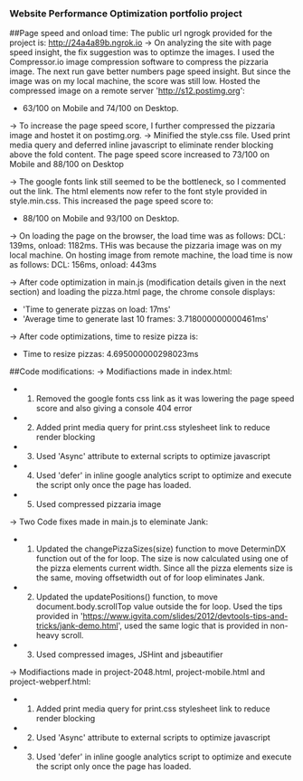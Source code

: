 ### Website Performance Optimization portfolio project


##Page speed and onload time:
The public url ngrogk provided for the project is: http://24a4a89b.ngrok.io
-> On analyzing the site with page speed insight, the fix suggestion was to optimze the images. I used the Compressor.io image compression software to compress the pizzaria image. The next run gave better numbers page speed insight. But since the image was on my local machine, the score was still low. Hosted the compressed image on a remote server 'http://s12.postimg.org':
 * 63/100 on Mobile and 74/100 on Desktop.

-> To increase the page speed score, I further compressed the pizzaria image and hostet it on postimg.org.
-> Minified the style.css file. Used print media query and deferred inline javascript to eliminate render blocking above the fold content. The page speed score increased to 73/100 on Mobile and 88/100 on Desktop  

-> The google fonts link still seemed to be the bottleneck, so I commented out the link. The html elements now refer to the font style provided in style.min.css. This increased the page speed score to: 
* 88/100 on Mobile and 93/100 on Desktop.

-> On loading the page on the browser, the load time was as follows: DCL: 139ms, onload: 1182ms. THis was because the pizzaria image was on my local machine. On hosting image from remote machine, the load time is now as follows: DCL: 156ms, onload: 443ms

-> After code optimization in main.js (modification details given in the next section) and loading the pizza.html page, the chrome console displays: 
 * 'Time to generate pizzas on load: 17ms' 
 * 'Average time to generate last 10 frames: 3.718000000000461ms'
 
-> After code optimizations, time to resize pizza is:
 * Time to resize pizzas: 4.695000000298023ms 


##Code modifications:
-> Modifiactions made in index.html:
* 1) Removed the google fonts css link as it was lowering the page speed score and also giving a console 404 error
* 2) Added print media query for print.css stylesheet link to reduce render blocking
* 3) Used 'Async' attribute to external scripts to optimize javascript
* 4) Used 'defer' in inline google analytics script to optimize and execute the script only once the page has loaded.
* 5) Used compressed pizzaria image

-> Two Code fixes made in main.js to eleminate Jank:
* 1) Updated the changePizzaSizes(size) function to move DeterminDX function out of the for loop. The size is now calculated using one of the pizza elements current width.  Since all the pizza elements size is the same, moving offsetwidth out of for loop eliminates Jank.
* 2) Updated the updatePositions() function, to move document.body.scrollTop value outside the for loop. Used the tips provided in 
'https://www.igvita.com/slides/2012/devtools-tips-and-tricks/jank-demo.html', used the same logic that is provided in non-heavy scroll.
* 3) Used compressed images, JSHint and jsbeautifier

-> Modifiactions made in project-2048.html, project-mobile.html and project-webperf.html:
* 1) Added print media query for print.css stylesheet link to reduce render blocking
* 2) Used 'Async' attribute to external scripts to optimize javascript
* 3) Used 'defer' in inline google analytics script to optimize and execute the script only once the page has loaded.






